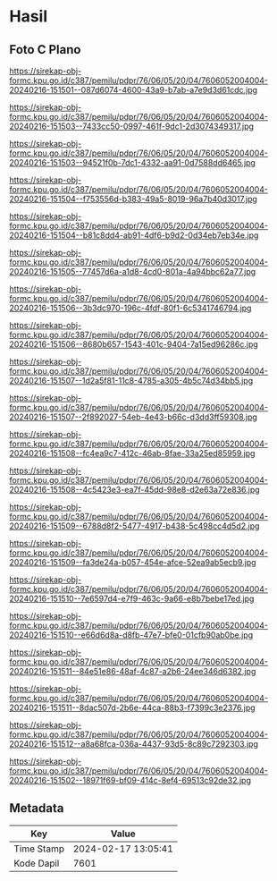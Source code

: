 # Hasil

## Foto C Plano

https://sirekap-obj-formc.kpu.go.id/c387/pemilu/pdpr/76/06/05/20/04/7606052004004-20240216-151501--087d6074-4600-43a9-b7ab-a7e9d3d61cdc.jpg

https://sirekap-obj-formc.kpu.go.id/c387/pemilu/pdpr/76/06/05/20/04/7606052004004-20240216-151503--7433cc50-0997-461f-9dc1-2d3074349317.jpg

https://sirekap-obj-formc.kpu.go.id/c387/pemilu/pdpr/76/06/05/20/04/7606052004004-20240216-151503--94521f0b-7dc1-4332-aa91-0d7588dd6465.jpg

https://sirekap-obj-formc.kpu.go.id/c387/pemilu/pdpr/76/06/05/20/04/7606052004004-20240216-151504--f753556d-b383-49a5-8019-96a7b40d3017.jpg

https://sirekap-obj-formc.kpu.go.id/c387/pemilu/pdpr/76/06/05/20/04/7606052004004-20240216-151504--b81c8dd4-ab91-4df6-b9d2-0d34eb7eb34e.jpg

https://sirekap-obj-formc.kpu.go.id/c387/pemilu/pdpr/76/06/05/20/04/7606052004004-20240216-151505--77457d6a-a1d8-4cd0-801a-4a94bbc62a77.jpg

https://sirekap-obj-formc.kpu.go.id/c387/pemilu/pdpr/76/06/05/20/04/7606052004004-20240216-151506--3b3dc970-196c-4fdf-80f1-6c5341746794.jpg

https://sirekap-obj-formc.kpu.go.id/c387/pemilu/pdpr/76/06/05/20/04/7606052004004-20240216-151506--8680b657-1543-401c-9404-7a15ed96286c.jpg

https://sirekap-obj-formc.kpu.go.id/c387/pemilu/pdpr/76/06/05/20/04/7606052004004-20240216-151507--1d2a5f81-11c8-4785-a305-4b5c74d34bb5.jpg

https://sirekap-obj-formc.kpu.go.id/c387/pemilu/pdpr/76/06/05/20/04/7606052004004-20240216-151507--2f892027-54eb-4e43-b66c-d3dd3ff59308.jpg

https://sirekap-obj-formc.kpu.go.id/c387/pemilu/pdpr/76/06/05/20/04/7606052004004-20240216-151508--fc4ea9c7-412c-46ab-8fae-33a25ed85959.jpg

https://sirekap-obj-formc.kpu.go.id/c387/pemilu/pdpr/76/06/05/20/04/7606052004004-20240216-151508--4c5423e3-ea7f-45dd-98e8-d2e63a72e836.jpg

https://sirekap-obj-formc.kpu.go.id/c387/pemilu/pdpr/76/06/05/20/04/7606052004004-20240216-151509--6788d8f2-5477-4917-b438-5c498cc4d5d2.jpg

https://sirekap-obj-formc.kpu.go.id/c387/pemilu/pdpr/76/06/05/20/04/7606052004004-20240216-151509--fa3de24a-b057-454e-afce-52ea9ab5ecb9.jpg

https://sirekap-obj-formc.kpu.go.id/c387/pemilu/pdpr/76/06/05/20/04/7606052004004-20240216-151510--7e6597d4-e7f9-463c-9a66-e8b7bebe17ed.jpg

https://sirekap-obj-formc.kpu.go.id/c387/pemilu/pdpr/76/06/05/20/04/7606052004004-20240216-151510--e66d6d8a-d8fb-47e7-bfe0-01cfb90ab0be.jpg

https://sirekap-obj-formc.kpu.go.id/c387/pemilu/pdpr/76/06/05/20/04/7606052004004-20240216-151511--84e51e86-48af-4c87-a2b6-24ee346d6382.jpg

https://sirekap-obj-formc.kpu.go.id/c387/pemilu/pdpr/76/06/05/20/04/7606052004004-20240216-151511--8dac507d-2b6e-44ca-88b3-f7399c3e2376.jpg

https://sirekap-obj-formc.kpu.go.id/c387/pemilu/pdpr/76/06/05/20/04/7606052004004-20240216-151512--a8a68fca-036a-4437-93d5-8c89c7292303.jpg

https://sirekap-obj-formc.kpu.go.id/c387/pemilu/pdpr/76/06/05/20/04/7606052004004-20240216-151502--18971f69-bf09-414c-8ef4-69513c92de32.jpg


## Metadata

| Key        | Value               |
| ---------- | ------------------- |
| Time Stamp | 2024-02-17 13:05:41 |
| Kode Dapil | 7601                |



